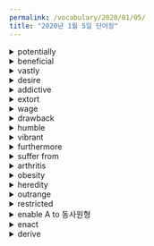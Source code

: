 ```yaml
---
permalink: /vocabulary/2020/01/05/
title: "2020년 1월 5일 단어장"
---
```


<details><summary>potentially</summary>
<p>잠재적으로</p>
</details>

<details><summary>beneficial</summary>
<p>유익한</p>
</details>

<details><summary>vastly</summary>
<p>대단히</p>
</details>

<details><summary>desire</summary>
<p>욕구</p>
</details>

<details><summary>addictive</summary>
<p>중독성의</p>
</details>

<details><summary>extort</summary>
<p>갈취하다</p>
</details>

<details><summary>wage</summary>
<p>임금</p>
</details>

<details><summary>drawback</summary>
<p>결정</p>
</details>

<details><summary>humble</summary>
<p>겸손한</p>
</details>

<details><summary>vibrant</summary>
<p>활기찬</p>
</details>

<details><summary>furthermore</summary>
<p>게다가</p>
</details>

<details><summary>suffer from</summary>
<p>~로 고통받다</p>
</details>

<details><summary>arthritis</summary>
<p>관절염</p>
</details>

<details><summary>obesity</summary>
<p>비만</p>
</details>

<details><summary>heredity</summary>
<p>유전</p>
</details>

<details><summary>outrange</summary>
<p>격분한</p>
</details>

<details><summary>restricted</summary>
<p>제한된</p>
</details>

<details><summary>enable A to 동사원형</summary>
<p>A가 ~하는 것을 가능하게 하다.</p>
</details>

<details><summary>enact</summary>
<p>제정하다</p>
</details>

<details><summary>derive</summary>
<p>유래하다</p>
</details>
